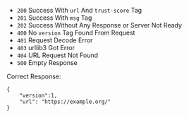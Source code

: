 - `200` Success With `url` And `trust-score` Tag
- `201` Success With `msg` Tag
- `202` Success Without Any Response or Server Not Ready
- `400` No `version` Tag Found From Request
- `401` Request Decode Error
- `403` urllib3 Got Error
- `404` URL Request Not Found
- `500` Empty Response

Correct Response:

    {
        "version":1,
        "url": "https://example.org/"
    }
